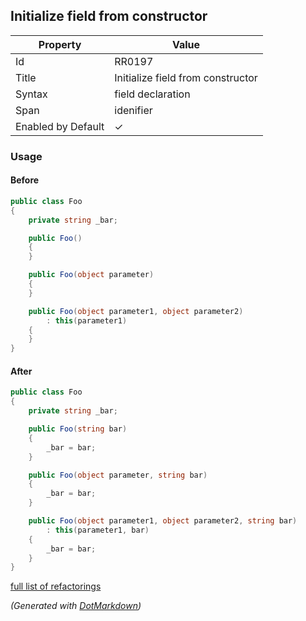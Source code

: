 ## Initialize field from constructor

| Property           | Value                             |
| ------------------ | --------------------------------- |
| Id                 | RR0197                            |
| Title              | Initialize field from constructor |
| Syntax             | field declaration                 |
| Span               | idenifier                         |
| Enabled by Default | &#x2713;                          |

### Usage

#### Before

```csharp
public class Foo
{
    private string _bar;

    public Foo()
    {
    }

    public Foo(object parameter)
    {
    }

    public Foo(object parameter1, object parameter2)
        : this(parameter1)
    {
    }
}
```

#### After

```csharp
public class Foo
{
    private string _bar;

    public Foo(string bar)
    {
        _bar = bar;
    }

    public Foo(object parameter, string bar)
    {
        _bar = bar;
    }

    public Foo(object parameter1, object parameter2, string bar)
        : this(parameter1, bar)
    {
        _bar = bar;
    }
}
```

[full list of refactorings](Refactorings.md)

*\(Generated with [DotMarkdown](http://github.com/JosefPihrt/DotMarkdown)\)*